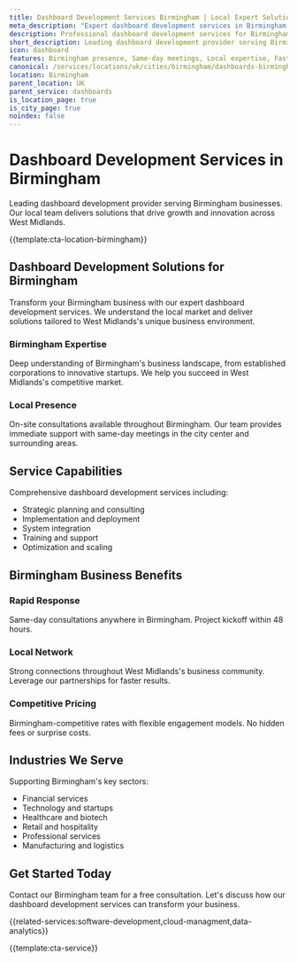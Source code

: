 ```yaml
---
title: Dashboard Development Services Birmingham | Local Expert Solutions
meta_description: "Expert dashboard development services in Birmingham. Local team, same-day consultations, proven results. Transform your business today."
description: Professional dashboard development services for Birmingham businesses
short_description: Leading dashboard development provider serving Birmingham and West Midlands.
icon: dashboard
features: Birmingham presence, Same-day meetings, Local expertise, Fast deployment, Competitive rates, Proven track record
canonical: /services/locations/uk/cities/birmingham/dashboards-birmingham.html
location: Birmingham
parent_location: UK
parent_service: dashboards
is_location_page: true
is_city_page: true
noindex: false
---
```


# Dashboard Development Services in Birmingham

Leading dashboard development provider serving Birmingham businesses. Our local team delivers solutions that drive growth and innovation across West Midlands.

{{template:cta-location-birmingham}}

## Dashboard Development Solutions for Birmingham

Transform your Birmingham business with our expert dashboard development services. We understand the local market and deliver solutions tailored to West Midlands's unique business environment.

### Birmingham Expertise

Deep understanding of Birmingham's business landscape, from established corporations to innovative startups. We help you succeed in West Midlands's competitive market.

### Local Presence

On-site consultations available throughout Birmingham. Our team provides immediate support with same-day meetings in the city center and surrounding areas.

## Service Capabilities

Comprehensive dashboard development services including:
- Strategic planning and consulting
- Implementation and deployment
- System integration
- Training and support
- Optimization and scaling

## Birmingham Business Benefits

### Rapid Response
Same-day consultations anywhere in Birmingham. Project kickoff within 48 hours.

### Local Network
Strong connections throughout West Midlands's business community. Leverage our partnerships for faster results.

### Competitive Pricing
Birmingham-competitive rates with flexible engagement models. No hidden fees or surprise costs.

## Industries We Serve

Supporting Birmingham's key sectors:
- Financial services
- Technology and startups
- Healthcare and biotech
- Retail and hospitality
- Professional services
- Manufacturing and logistics

## Get Started Today

Contact our Birmingham team for a free consultation. Let's discuss how our dashboard development services can transform your business.

{{related-services:software-development,cloud-managment,data-analytics}}

{{template:cta-service}}
